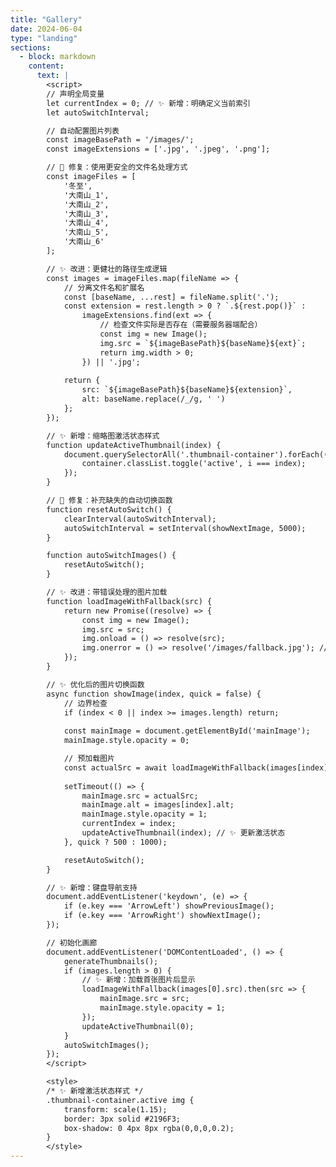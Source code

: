 ```yaml
---
title: "Gallery"
date: 2024-06-04
type: "landing"
sections:
  - block: markdown
    content:
      text: |
        <script>
        // 声明全局变量
        let currentIndex = 0; // ✨ 新增：明确定义当前索引
        let autoSwitchInterval;

        // 自动配置图片列表
        const imageBasePath = '/images/';
        const imageExtensions = ['.jpg', '.jpeg', '.png'];

        // 🐛 修复：使用更安全的文件名处理方式
        const imageFiles = [
            '冬至',
            '大南山_1',
            '大南山_2',
            '大南山_3',
            '大南山_4',
            '大南山_5',
            '大南山_6'
        ];

        // ✨ 改进：更健壮的路径生成逻辑
        const images = imageFiles.map(fileName => {
            // 分离文件名和扩展名
            const [baseName, ...rest] = fileName.split('.');
            const extension = rest.length > 0 ? `.${rest.pop()}` : 
                imageExtensions.find(ext => {
                    // 检查文件实际是否存在（需要服务器端配合）
                    const img = new Image();
                    img.src = `${imageBasePath}${baseName}${ext}`;
                    return img.width > 0;
                }) || '.jpg';
            
            return {
                src: `${imageBasePath}${baseName}${extension}`,
                alt: baseName.replace(/_/g, ' ')
            };
        });

        // ✨ 新增：缩略图激活状态样式
        function updateActiveThumbnail(index) {
            document.querySelectorAll('.thumbnail-container').forEach((container, i) => {
                container.classList.toggle('active', i === index);
            });
        }

        // 🐛 修复：补充缺失的自动切换函数
        function resetAutoSwitch() {
            clearInterval(autoSwitchInterval);
            autoSwitchInterval = setInterval(showNextImage, 5000);
        }

        function autoSwitchImages() {
            resetAutoSwitch();
        }

        // ✨ 改进：带错误处理的图片加载
        function loadImageWithFallback(src) {
            return new Promise((resolve) => {
                const img = new Image();
                img.src = src;
                img.onload = () => resolve(src);
                img.onerror = () => resolve('/images/fallback.jpg'); // 备用图片路径
            });
        }

        // ✨ 优化后的图片切换函数
        async function showImage(index, quick = false) {
            // 边界检查
            if (index < 0 || index >= images.length) return;
            
            const mainImage = document.getElementById('mainImage');
            mainImage.style.opacity = 0;

            // 预加载图片
            const actualSrc = await loadImageWithFallback(images[index].src);
            
            setTimeout(() => {
                mainImage.src = actualSrc;
                mainImage.alt = images[index].alt;
                mainImage.style.opacity = 1;
                currentIndex = index;
                updateActiveThumbnail(index); // ✨ 更新激活状态
            }, quick ? 500 : 1000);

            resetAutoSwitch();
        }

        // ✨ 新增：键盘导航支持
        document.addEventListener('keydown', (e) => {
            if (e.key === 'ArrowLeft') showPreviousImage();
            if (e.key === 'ArrowRight') showNextImage();
        });

        // 初始化画廊
        document.addEventListener('DOMContentLoaded', () => {
            generateThumbnails();
            if (images.length > 0) {
                // ✨ 新增：加载首张图片后显示
                loadImageWithFallback(images[0].src).then(src => {
                    mainImage.src = src;
                    mainImage.style.opacity = 1;
                });
                updateActiveThumbnail(0);
            }
            autoSwitchImages();
        });
        </script>

        <style>
        /* ✨ 新增激活状态样式 */
        .thumbnail-container.active img {
            transform: scale(1.15);
            border: 3px solid #2196F3;
            box-shadow: 0 4px 8px rgba(0,0,0,0.2);
        }
        </style>
---
```

